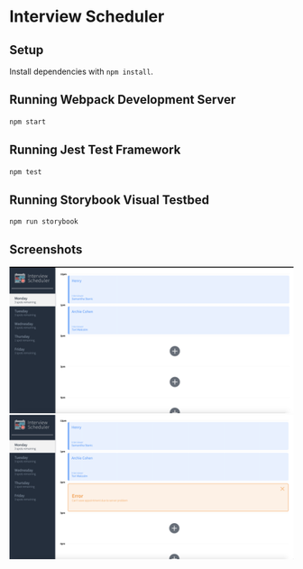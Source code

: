 # Interview Scheduler

## Setup

Install dependencies with `npm install`.

## Running Webpack Development Server

```sh
npm start
```

## Running Jest Test Framework

```sh
npm test
```

## Running Storybook Visual Testbed

```sh
npm run storybook
```
## Screenshots
!["Screenshot of Normal Mode"](https://github.com/henryhe1234/scheduler/blob/master/docs/%20Normal_Mode.png?raw=true)
!["Screenshot of Error Mode"](https://github.com/henryhe1234/scheduler/blob/master/docs/Error_Mode.png?raw=true)